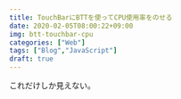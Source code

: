 ```yaml
---
title: TouchBarにBTTを使ってCPU使用率をのせる
date: 2020-02-05T08:00:22+09:00
img: btt-touchbar-cpu
categories: ["Web"]
tags: ["Blog","JavaScript"]
draft: true
---
```


これだけしか見えない。